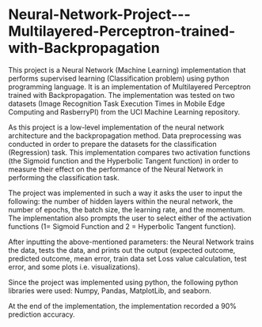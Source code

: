 # Neural-Network-Project---Multilayered-Perceptron-trained-with-Backpropagation

This project is a Neural Network (Machine Learning) implementation that performs supervised learning (Classification problem) using python programming language. It is an implementation of Multilayered Perceptron trained with Backpropagation. The implementation was tested on two datasets (Image Recognition Task Execution Times in Mobile Edge Computing and RasberryPI) from the UCI Machine Learning repository. 

As this project is a low-level implementation of the neural network architecture and the backpropagation method. Data preprocessing was conducted in order to prepare the datasets for the classification (Regression) task. This implementation compares two activation functions (the Sigmoid function and the Hyperbolic Tangent function) in order to measure their effect on the performance of the Neural Network in performing the classification task.

The project was implemented in such a way it asks the user to input the following: the number of hidden layers within the neural network, the number of epochs, the batch size, the learning rate, and the momentum. The implementation also prompts the user to select either of the activation functions (1= Sigmoid Function and 2 = Hyperbolic Tangent function). 

After inputting the above-mentioned parameters: the Neural Network trains the data, tests the data, and prints out the output (expected outcome, predicted outcome, mean error, train data set Loss value calculation, test error, and some plots i.e. visualizations). 

Since the project was implemented using python, the following python libraries were used: Numpy, Pandas, MatplotLib, and seaborn. 

At the end of the implementation, the implementation recorded a 90% prediction accuracy.

